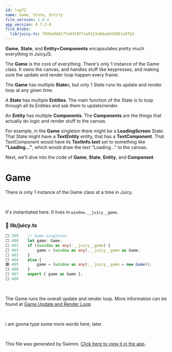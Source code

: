 ```yaml
---
id: lag72
name: Game, State, Entity
file_version: 1.0.2
app_version: 0.7.2-0
file_blobs:
  lib/juicy.ts: 7605e86817fad3f8f7ce0123a66ada55891a9fb3
---
```


**Game**, **State**, and **Entity+Components** encapsulates pretty much everything in JuicyJS.

The **Game** is the core of everything. There's only 1 instance of the Game class. It owns the canvas, and handles stuff like keypresses, and making sure the update and render loop happen every frame.

The **Game** has multiple **State**s, but only 1 State runs its update and render loop at any given time.

A **State** has multiple **Entities**. The main function of the State is to loop through all its Entities and ask them to update/render.

An **Entity** has multiple **Components**. The **Components** are the things that actually do logic and render stuff to the canvas.

For example, in the **Game** singleton there might be a **LoadingScreen** State. That State might have a **TextEntity** entity, that has a **TextComponent**. That TextComponent would have its **TextInfo.text** set to something like **"Loading..."**, which would draw the text "Loading..." to the canvas.

Next, we'll dive into the code of **Game**, **State**, **Entity**, and **Component**.

# Game

There is only 1 instance of the Game class at a time in Juicy.

<br/>

It's instantiated here. It lives in `window.__juicy__game`.
<!-- NOTE-swimm-snippet: the lines below link your snippet to Swimm -->
### 📄 lib/juicy.ts
```typescript
⬜ 399    // Game singleton
⬜ 400    let game: Game;
⬜ 401    if ((window as any).__juicy__game) {
⬜ 402        game = (window as any).__juicy__game as Game;
⬜ 403    }
⬜ 404    else {
🟩 405        game = (window as any).__juicy__game = new Game();
⬜ 406    }
⬜ 407    export { game as Game };
⬜ 408    
```

<br/>

The Game runs the overall update and render loop. More information can be found at [Game Update and Render Loop](game-update-and-render-loop.c1ivy.sw.md)

<br/>

i am gonna type some more words here, later.

<br/>

This file was generated by Swimm. [Click here to view it in the app](https://app.swimm.io/repos/Z2l0aHViJTNBJTNBR0dKMjAyMiUzQSUzQUVwaXBoYW5l/docs/lag72).